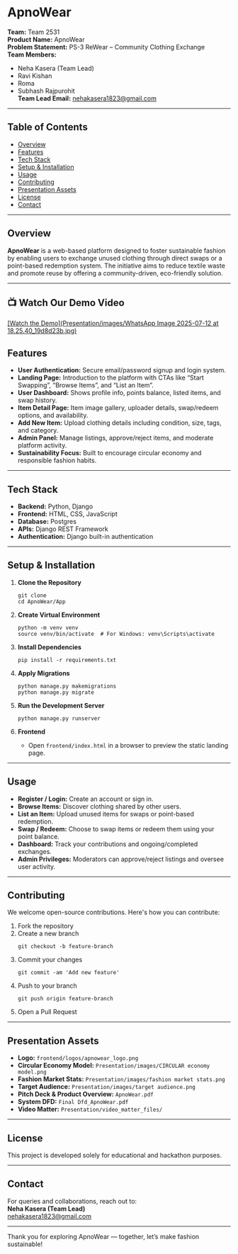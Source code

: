 
# ApnoWear

**Team:** Team 2531  
**Product Name:** ApnoWear  
**Problem Statement:** PS-3 ReWear – Community Clothing Exchange  
**Team Members:**  
- Neha Kasera (Team Lead)  
- Ravi Kishan  
- Roma  
- Subhash Rajpurohit  
**Team Lead Email:** nehakasera1823@gmail.com  

---

## Table of Contents

- [Overview](#overview)
- [Features](#features)
- [Tech Stack](#tech-stack)
- [Setup & Installation](#setup--installation)
- [Usage](#usage)
- [Contributing](#contributing)
- [Presentation Assets](#presentation-assets)
- [License](#license)
- [Contact](#contact)

---

## Overview

**ApnoWear** is a web-based platform designed to foster sustainable fashion by enabling users to exchange unused clothing through direct swaps or a point-based redemption system. The initiative aims to reduce textile waste and promote reuse by offering a community-driven, eco-friendly solution.

---

## 📺 Watch Our Demo Video

[[Watch the Demo](Presentation/images/WhatsApp Image 2025-07-12 at 18.25.40_19d8d23b.jpg)](https://youtu.be/usAoFGzeSZo)


## Features

- **User Authentication:** Secure email/password signup and login system.
- **Landing Page:** Introduction to the platform with CTAs like “Start Swapping”, “Browse Items”, and “List an Item”.
- **User Dashboard:** Shows profile info, points balance, listed items, and swap history.
- **Item Detail Page:** Item image gallery, uploader details, swap/redeem options, and availability.
- **Add New Item:** Upload clothing details including condition, size, tags, and category.
- **Admin Panel:** Manage listings, approve/reject items, and moderate platform activity.
- **Sustainability Focus:** Built to encourage circular economy and responsible fashion habits.

---

## Tech Stack

- **Backend:** Python, Django  
- **Frontend:** HTML, CSS, JavaScript  
- **Database:** Postgres
- **APIs:** Django REST Framework  
- **Authentication:** Django built-in authentication

---

## Setup & Installation

1. **Clone the Repository**
   ```
   git clone 
   cd ApnoWear/App
   ```

2. **Create Virtual Environment**
   ```
   python -m venv venv
   source venv/bin/activate  # For Windows: venv\Scripts\activate
   ```

3. **Install Dependencies**
   ```
   pip install -r requirements.txt
   ```

4. **Apply Migrations**
   ```
   python manage.py makemigrations
   python manage.py migrate
   ```

5. **Run the Development Server**
   ```
   python manage.py runserver
   ```

6. **Frontend**
   - Open `frontend/index.html` in a browser to preview the static landing page.

---

## Usage

- **Register / Login:** Create an account or sign in.
- **Browse Items:** Discover clothing shared by other users.
- **List an Item:** Upload unused items for swaps or point-based redemption.
- **Swap / Redeem:** Choose to swap items or redeem them using your point balance.
- **Dashboard:** Track your contributions and ongoing/completed exchanges.
- **Admin Privileges:** Moderators can approve/reject listings and oversee user activity.

---

## Contributing

We welcome open-source contributions. Here's how you can contribute:

1. Fork the repository
2. Create a new branch
   ```
   git checkout -b feature-branch
   ```
3. Commit your changes
   ```
   git commit -am 'Add new feature'
   ```
4. Push to your branch
   ```
   git push origin feature-branch
   ```
5. Open a Pull Request

---

## Presentation Assets

- **Logo:** `frontend/logos/apnowear_logo.png`
- **Circular Economy Model:** `Presentation/images/CIRCULAR economy model.png`
- **Fashion Market Stats:** `Presentation/images/fashion market stats.png`
- **Target Audience:** `Presentation/images/target audience.png`
- **Pitch Deck & Product Overview:** `ApnoWear.pdf`
- **System DFD:** `Final Dfd_ApnoWear.pdf`
- **Video Matter:** `Presentation/video_matter_files/`

---

## License

This project is developed solely for educational and hackathon purposes.

---

## Contact

For queries and collaborations, reach out to:  
**Neha Kasera (Team Lead)**  
nehakasera1823@gmail.com

---

Thank you for exploring ApnoWear — together, let’s make fashion sustainable!


